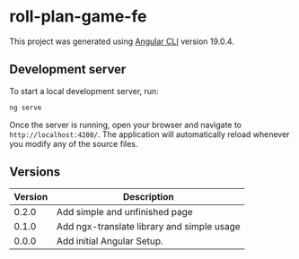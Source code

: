 # roll-plan-game-fe

This project was generated using [Angular CLI](https://github.com/angular/angular-cli) version 19.0.4.

## Development server

To start a local development server, run:

```bash
ng serve
```

Once the server is running, open your browser and navigate to `http://localhost:4200/`. The application will automatically reload whenever you modify any of the source files.

## Versions

| Version | Description                                |
|---------|--------------------------------------------|
| 0.2.0   | Add simple and unfinished page             |
| 0.1.0   | Add ngx-translate library and simple usage |
| 0.0.0   | Add initial Angular Setup.                 |

